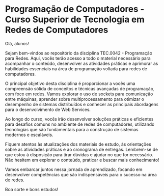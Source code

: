 # Programação de Computadores - Curso Superior de Tecnologia em Redes de Computadores

Olá, alunos!

Sejam bem-vindos ao repositório da disciplina TEC.0042 - Programação para Redes. Aqui, vocês terão acesso a todo o material necessário para acompanhar o conteúdo, desenvolver as atividades práticas e aprimorar as habilidades essenciais na área de programação voltada para redes de computadores.

O principal objetivo desta disciplina é proporcionar a vocês uma compreensão sólida de conceitos e técnicas avançadas de programação, com foco em redes. Vamos explorar o uso de sockets para comunicação entre máquinas, aprender sobre multiprocessamento para otimizar o desempenho de sistemas distribuídos e conhecer as principais abordagens para o desenvolvimento de Web Services.

Ao longo do curso, vocês irão desenvolver soluções práticas e eficientes para desafios comuns no ambiente de redes de computadores, utilizando tecnologias que são fundamentais para a construção de sistemas modernos e escaláveis.

Fiquem atentos às atualizações dos materiais de estudo, às orientações sobre as atividades práticas e ao cronograma de entregas. Lembrem-se de que estou à disposição para tirar dúvidas e ajudar no que for necessário. Não hesitem em explorar o conteúdo, praticar e buscar mais conhecimento!

Vamos embarcar juntos nessa jornada de aprendizado, focando em desenvolver competências que são indispensáveis para o sucesso na área de redes.

Boa sorte e bons estudos!